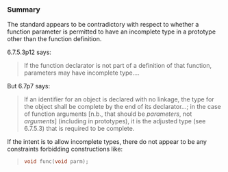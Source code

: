 ### Summary

The standard appears to be contradictory with respect to whether a function
parameter is permitted to have an incomplete type in a prototype other than the
function definition.

6.7.5.3p12 says:

> If the function declarator is not part of a definition of that function,
> parameters may have incomplete type....

But 6.7p7 says:

> If an identifier for an object is declared with no linkage, the type for the
> object shall be complete by the end of its declarator...; in the case of
> function arguments \[n.b., that should be *parameters*, not *arguments*\]
> (including in prototypes), it is the adjusted type (see 6.7.5.3) that is
> required to be complete.

If the intent is to allow incomplete types, there do not appear to be any
constraints forbidding constructions like:

> ```c
> void func(void parm);
> ```
